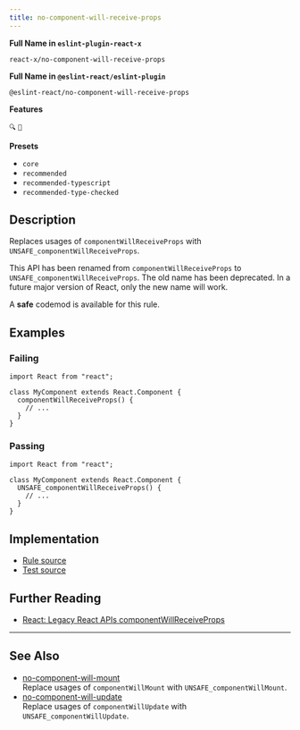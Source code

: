 ```yaml
---
title: no-component-will-receive-props
---
```


**Full Name in `eslint-plugin-react-x`**

```plain copy
react-x/no-component-will-receive-props
```

**Full Name in `@eslint-react/eslint-plugin`**

```plain copy
@eslint-react/no-component-will-receive-props
```

**Features**

`🔍` `🔄`

**Presets**

- `core`
- `recommended`
- `recommended-typescript`
- `recommended-type-checked`

## Description

Replaces usages of `componentWillReceiveProps` with `UNSAFE_componentWillReceiveProps`.

This API has been renamed from `componentWillReceiveProps` to `UNSAFE_componentWillReceiveProps`. The old name has been deprecated. In a future major version of React, only the new name will work.

A **safe** codemod is available for this rule.

## Examples

### Failing

```tsx
import React from "react";

class MyComponent extends React.Component {
  componentWillReceiveProps() {
    // ...
  }
}
```

### Passing

```tsx
import React from "react";

class MyComponent extends React.Component {
  UNSAFE_componentWillReceiveProps() {
    // ...
  }
}
```

## Implementation

- [Rule source](https://github.com/Rel1cx/eslint-react/tree/main/packages/plugins/eslint-plugin-react-x/src/rules/no-component-will-receive-props.ts)
- [Test source](https://github.com/Rel1cx/eslint-react/tree/main/packages/plugins/eslint-plugin-react-x/src/rules/no-component-will-receive-props.spec.ts)

## Further Reading

- [React: Legacy React APIs componentWillReceiveProps](https://react.dev/reference/react/Component#componentwillreceiveprops)

---

## See Also

- [no-component-will-mount](./no-component-will-mount)\
  Replace usages of `componentWillMount` with `UNSAFE_componentWillMount`.
- [no-component-will-update](./no-component-will-update)\
  Replace usages of `componentWillUpdate` with `UNSAFE_componentWillUpdate`.
